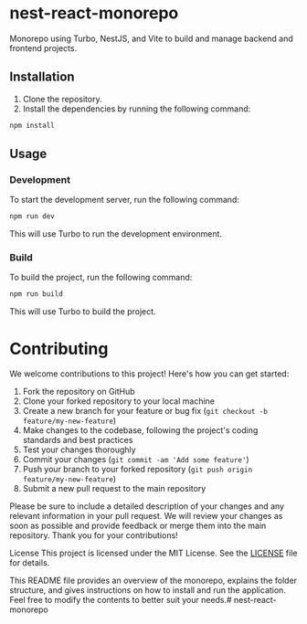 # nest-react-monorepo

Monorepo using Turbo, NestJS, and Vite to build and manage backend and frontend projects.

## Installation

1. Clone the repository.
2. Install the dependencies by running the following command:

```bash
npm install
```

## Usage

### Development

To start the development server, run the following command:

```bash
npm run dev
```

This will use Turbo to run the development environment.

### Build

To build the project, run the following command:

```bash
npm run build
```

This will use Turbo to build the project.

# Contributing

We welcome contributions to this project! Here's how you can get started:

1. Fork the repository on GitHub
2. Clone your forked repository to your local machine
3. Create a new branch for your feature or bug fix (`git checkout -b feature/my-new-feature`)
4. Make changes to the codebase, following the project's coding standards and best practices
5. Test your changes thoroughly
6. Commit your changes (`git commit -am 'Add some feature'`)
7. Push your branch to your forked repository (`git push origin feature/my-new-feature`)
8. Submit a new pull request to the main repository

Please be sure to include a detailed description of your changes and any relevant information in your pull request. We will review your changes as soon as possible and provide feedback or merge them into the main repository. Thank you for your contributions!


License
This project is licensed under the MIT License. See the [LICENSE](https://github.com/japersa/nest-react-monorepo/blob/main/LICENSE) file for details.

This README file provides an overview of the monorepo, explains the folder structure, and gives instructions on how to install and run the application. Feel free to modify the contents to better suit your needs.# nest-react-monorepo
